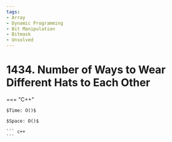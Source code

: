 ```yaml
---
tags:
- Array
- Dynamic Programming
- Bit Manipulation
- Bitmask
- Unsolved
---
```



# 1434. Number of Ways to Wear Different Hats to Each Other

=== "C++"

    $Time: O()$

    $Space: O()$

    ``` c++
    ```